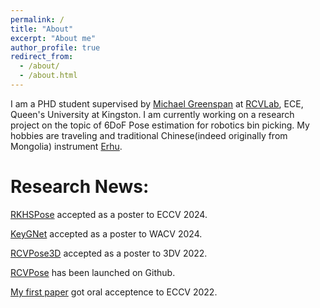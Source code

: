 ```yaml
---
permalink: /
title: "About"
excerpt: "About me"
author_profile: true
redirect_from: 
  - /about/
  - /about.html
---
```


I am a PHD student supervised by [Michael Greenspan](https://smithengineering.queensu.ca/directory/faculty/michael-greenspan.html) at [RCVLab](https://rcvlab.engineering.queensu.ca/), ECE, Queen's University at Kingston. I am currently working on a research project on the topic of 6DoF Pose estimation for robotics bin picking. My hobbies are traveling and traditional Chinese(indeed originally from Mongolia) instrument [Erhu](https://en.wikipedia.org/wiki/Erhu).


Research News:
===
[RKHSPose](https://aaronwool.github.io/publication/rkhspose) accepted as a poster to ECCV 2024.

[KeyGNet](https://aaronwool.github.io/publication/keygnet) accepted as a poster to WACV 2024.

[RCVPose3D](https://aaronwool.github.io/publication/ckvpose) accepted as a poster to 3DV 2022.

[RCVPose](https://github.com/aaronWool/rcvpose) has been launched on Github.

[My first paper](https://aaronwool.github.io/publication/rcvpose) got oral acceptence to ECCV 2022.
